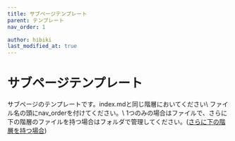 ```yaml
---
title: サブページテンプレート
parent: テンプレート
nav_order: 1

author: hibiki
last_modified_at: true
---
```


# サブページテンプレート

サブページのテンプレートです。index.mdと同じ階層においてください\\
ファイル名の頭にnav_orderを付けてください。\\
1つのみの場合はファイルで、さらに下の階層のファイルを持つ場合はフォルダで管理してください。([さらに下の階層を持つ場合](002_subsection/002_index))